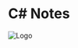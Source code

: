 # C# Notes

![Logo](https://github.com/aykutmurkit/C_SHARP_PLAYBOOK/blob/main/readme_files/logo.jpg)
